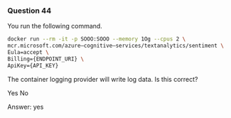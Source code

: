 ### Question 44

You run the following command.

```bash
docker run --rm -it -p SOOO:SOOO --memory 1Og --cpus 2 \
mcr.microsoft.com/azure—cognitive—services/textanalytics/sentiment \
Eula=accept \
Billing={ENDPOINT_URI} \
ApiKey={API_KEY}
```  

The container logging provider will write log data. Is this correct?

Yes
No

Answer: yes

